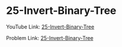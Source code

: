 # 25-Invert-Binary-Tree

YouTube Link: [25-Invert-Binary-Tree](https://youtu.be/-v9meIbt9xE)

Problem Link: [25-Invert-Binary-Tree](https://leetcode.com/problems/invert-binary-tree/)

